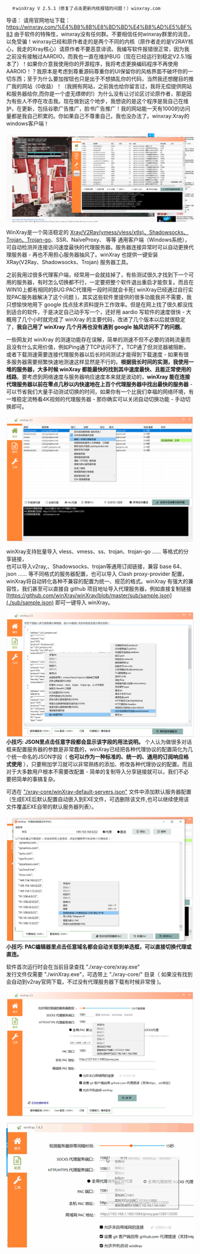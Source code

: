 ﻿

      ＃winXray V 2.5.1（修复了点击更新内核报错的问题！）winxray.com
导语：
     请用官网地址下载：https://winxray.com/%E4%B8%8B%E8%BD%BD%E4%B8%AD%E5%BF%83
     由于软件的特殊性，winxray没有任何群。不要相信任何winxray群里的消息，以免受骗！winxray已经和原作者走的是两个不同的内核（原作者走的是V2RAY核心，我走的Xray核心）请原作者不要恶意诽谤。我编写软件报错很正常，因为我之前没有接触过AARDIO，而我也一直在维护BUG（现在已经运行到稳定V2.5.1版本了）！如果你介意我使用你的开源程序，我将考虑更换编码程序不再使用AAROIO！？我原本是考虑到尊重源码尊重你的UI保留你的风格界面不破坏你的一切东西；至于为什么要加按钮也只是出于不想搞乱你的代码，当然我还想醒目的推广我的网站（0收益）！（我拥有网站，之前我也给你留言过，我将无偿提供网站和服务器给你,而你是一个虚无缥缈的!）为什么没有让讨论区讨论原作者，那是因为有些人不停在攻击我。现在做到这个地步，我想说的是这个程序是我自己在维护，在更新，包括谷歌广告推广，脸书广告推广！我的网站能一天有1000的访问量都是我自己积累的。你如果自己不尊重自己，我也没办法了。winxray:Xray的windows客户端！
     
![测速图片](./screenshots/QQ图片20210129164350.png)

   WinXray是一个简洁稳定的 [Xray/V2Ray(vmess/vless/xtls)、Shadowsocks、Trojan、Trojan-go](https://github.com/XTLS/Xray-core)、SSR、NaïveProxy、 等等 通用客户端（Windows系统），可自动检测并连接访问速度最快的代理服务器。服务器连接异常时可以自动更换代理服务器 - 再也不用担心服务器抽风了。winXray 也提供一键安装 XRay(V2Ray、Shadowsocks、Trojan) 服务器工具。

  
之前我用过很多代理客户端，经常用一会就挂掉了，有些测试很久才找到下一个可用的服务器，有时怎么切换都不行，一定要把整个软件退出重启才能恢复。而且在WIN10上都有相同的BUG:PAC代理用一段时间就会卡死( winXray已经通过自行实现PAC服务器解决了这个问题 )，其实这些软件里提供的很多功能我并不需要，我只想愉快地用下 google 找点技术资料提升工作效率。但是在网上找了很久都没找到适合的软件，于是决定自己动手写一个，还好用 aardio 写软件的速度很快 - 大概用了几个小时就完成了 winXray 的主要代码，改进了几个版本以后就很稳定了，**我自己用了 winXray  几个月再也没有遇到 google 抽风访问不了的问题**。    

一些网友对 winXray 的测速功能存在误解，简单的测速不但不必要的消耗流量而且没有什么实用价值，例如Ping通了TCP访问不了，TCP通了但浏览器被阻断，或者下载测速需要连接代理服务器以后长时间测试才能得到下载速度 - 如果有很多服务器需要频繁快速地测速这样显然是不行的。**根据我长时间的实测，我使用一堆的服务器，大多时候 winXray 都能最快的找到其中速度最快、且能正常使用的线路**。要考虑到网络速度与服务器响应速度本来就是波动的，**winXray 能在连接代理服务器以前在零点几秒以内快速地在上百个代理服务器中找出最快的服务器** - 可以节省我们大量手动测试切换的时间，如果你有一个比我们幸福的网络环境，有一堆稳定流畅看4K视频的代理服务器 - 那你确实可以关闭自动切换功能 - 手动切换即可。

![winXray](./screenshots/winXray.png)

winXray支持批量导入 vless、vmess、ss、trojan、trojan-go …… 等格式的分享链接，  
也可以导入v2ray,、Shadowsocks、trojan等通用订阅链接，兼容 base 64、json …… 等不同格式的服务器配置，也可以导入 Clash proxy-provider 配置，winXray将自动转化各种不兼容的配置为统一、规范的格式。winXray 有强大的兼容性，我们甚至可以直接自 github 项目地址导入代理服务器，例如直接复制链接 [https://github.com/winXray/winXray/blob/master/sub/sample.json](./sub/sample.json) 即可一键导入 winXray。

![服务器配置](./screenshots/config.json.png)
**小技巧: JSON里点击任意字段都会显示该字段的用法说明。** 个人认为做很多对话框来配置服务器的参数是非常蠢的，winXray已经把各种代理协议的配置简化为几个统一命名的JSON字段（ **也可以作为一种标准的、统一的、通用的订阅响应格式使用** ），只要稍加学习就可以非常熟练的添加、修改各种代理协议的配置。而且对于大多数用户根本不需要改配置 - 简单的复制导入分享链接就可以，我们不必要把简单的事搞复杂。

可选在 ["/xray-core/winXray-default-servers.json"](./xray-core/winXray-default-servers.json) 文件中添加默认服务器配置（生成EXE后默认配置自动嵌入到EXE文件，可选删除该文件,也可以继续使用该文件覆盖EXE自带的默认服务器列表）。

![PAC配置](./screenshots/pac.png)
**小技巧: PAC编辑器里点击任意域名都会自动关联到单选框，可以直接切换代理或直连。**

软件首次运行时会在当前目录查找 "./xray-core/xray.exe"   
发行文件仅需要 "./winXray.exe"，可选带上 "./xray-core/" 目录（ 如果没有找到会自动到v2ray官网下载，不过没有代理服务器下载有时候非常慢 )。

![端口配置](./screenshots/config.advanced.png)

<img src="./screenshots/telegram.gif" width="1031" alt="Telegram 端口配置">
